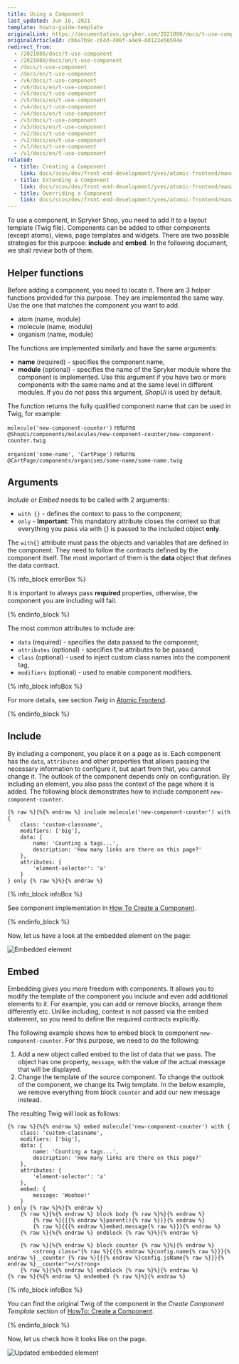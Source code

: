 ```yaml
---
title: Using a Component
last_updated: Jun 16, 2021
template: howto-guide-template
originalLink: https://documentation.spryker.com/2021080/docs/t-use-component
originalArticleId: cb6a7b9c-c64d-480f-a4e9-0d122e56594e
redirect_from:
  - /2021080/docs/t-use-component
  - /2021080/docs/en/t-use-component
  - /docs/t-use-component
  - /docs/en/t-use-component
  - /v6/docs/t-use-component
  - /v6/docs/en/t-use-component
  - /v5/docs/t-use-component
  - /v5/docs/en/t-use-component
  - /v4/docs/t-use-component
  - /v4/docs/en/t-use-component
  - /v3/docs/t-use-component
  - /v3/docs/en/t-use-component
  - /v2/docs/t-use-component
  - /v2/docs/en/t-use-component
  - /v1/docs/t-use-component
  - /v1/docs/en/t-use-component
related:
  - title: Creating a Component
    link: docs/scos/dev/front-end-development/yves/atomic-frontend/managing-the-components/creating-a-component.html
  - title: Extending a Component
    link: docs/scos/dev/front-end-development/yves/atomic-frontend/managing-the-components/extending-a-component.html
  - title: Overriding a Component
    link: docs/scos/dev/front-end-development/yves/atomic-frontend/managing-the-components/overriding-a-component.html
---
```


To use a component, in Spryker Shop, you need to add it to a layout template (Twig file). Components can be added to other components (except atoms), views, page templates and widgets. There are two possible strategies for this purpose: **include** and **embed**. In the following document, we shall review both of them.

## Helper functions

Before adding a component, you need to locate it. There are 3 helper functions provided for this purpose. They are implemented the same way. Use the one that matches the component you want to add.

* atom (name, module)
* molecule (name, module)
* organism (name, module)

The functions are implemented similarly and have the same arguments:

* **name** (required) - specifies the component name,
* **module** (optional) - specifies the name of the Spryker module where the component is implemented. Use this argument if you have two or more components with the same name and at the same level in different modules. If you do not pass this argument, _ShopUi_ is used by default.

The function returns the fully qualified component name that can be used in Twig, for example:

`molecule('new-component-counter')` returns
`@ShopUi/components/molecules/new-component-counter/new-component-counter.twig`

`organism('some-name', 'CartPage')` returns
`@CartPage/components/organisms/some-name/some-name.twig`

## Arguments

_Include_ or _Embed_ needs to be called with 2 arguments:

* `with {}` - defines the context to pass to the component;
* `only` - **Important**: This mandatory attribute closes the context so that everything you pass via with {} is passed to the included object **only**.

The `with{}` attribute must pass the objects and variables that are defined in the component. They need to follow the contracts defined by the component itself. The most important of them is the **data** object that defines the data contract.

{% info_block errorBox %}

It is important to always pass **required** properties, otherwise, the component you are including will fail.

{% endinfo_block %}

The most common attributes to include are:

* `data` (required) - specifies the data passed to the component;
* `attributes` (optional) - specifies the attributes to be passed;
* `class` (optional) - used to inject custom class names into the component tag,
* `modifiers` (optional) - used to enable component modifiers.

{% info_block infoBox %}

For more details, see section _Twig_ in [Atomic Frontend](/docs/scos/dev/front-end-development/yves/atomic-frontend/atomic-front-end-general-overview.html#twig).

{% endinfo_block %}

## Include

By including a component, you place it on a page as is. Each component has the `data`, `attributes` and other properties that allows passing the necessary information to configure it, but apart from that, you cannot change it. The outlook of the component depends only on configuration. By including an element, you also pass the context of the page where it is added.
The following block demonstrates how to include component `new-component-counter`.

```twig
{% raw %}{%{% endraw %} include molecule('new-component-counter') with {
    class: 'custom-classname',
    modifiers: ['big'],
    data: {
        name: 'Counting a tags...',
        description: 'How many links are there on this page?'
    },
    attributes: {
        'element-selector': 'a'
    }
} only {% raw %}%}{% endraw %}
```

{% info_block infoBox %}

See component implementation in [How To Create a Component](/docs/scos/dev/front-end-development/yves/atomic-frontend/managing-the-components/creating-a-component.html).

{% endinfo_block %}

Now, let us have a look at the embedded element on the page:

![Embedded element](https://spryker.s3.eu-central-1.amazonaws.com/docs/Tutorials/Introduction/Customize+Frontend/embedded-element.png) 

## Embed

Embedding gives you more freedom with components. It allows you to modify the template of the component you include and even add additional elements to it. For example, you can add or remove blocks, arrange them differently etc. Unlike including, context is not passed via the embed statement, so you need to define the required contracts explicitly.

The following example shows how to embed  block to component `new-component-counter`. For this purpose, we need to do the following:

1. Add a new object called embed to the list of data that we pass. The object has one property, `message`, with the value of the actual message that will be displayed.
2. Change the template of the source component. To change the outlook of the component, we change its Twig template. In the below example, we remove everything from block `counter` and add our new message instead.

The resulting Twig will look as follows:

```twig
{% raw %}{%{% endraw %} embed molecule('new-component-counter') with {
    class: 'custom-classname',
    modifiers: ['big'],
    data: {
        name: 'Counting a tags...',
        description: 'How many links are there on this page?'
    },
    attributes: {
        'element-selector': 'a'
    },
    embed: {
        message: 'Woohoo!'
    }
} only {% raw %}%}{% endraw %}
    {% raw %}{%{% endraw %} block body {% raw %}%}{% endraw %}
        {% raw %}{{{% endraw %}parent(){% raw %}}}{% endraw %}
        {% raw %}{{{% endraw %}embed.message{% raw %}}}{% endraw %}
    {% raw %}{%{% endraw %} endblock {% raw %}%}{% endraw %}

    {% raw %}{%{% endraw %} block counter {% raw %}%}{% endraw %}
        <strong class="{% raw %}{{{% endraw %}config.name{% raw %}}}{% endraw %}__counter {% raw %}{{{% endraw %}config.jsName{% raw %}}}{% endraw %}__counter"></strong>
    {% raw %}{%{% endraw %} endblock {% raw %}%}{% endraw %}
{% raw %}{%{% endraw %} endembed {% raw %}%}{% endraw %}
```

{% info_block infoBox %}

You can find the original Twig of the component in the _Create Component Template_ section of [HowTo: Create a Component](/docs/scos/dev/front-end-development/yves/atomic-frontend/managing-the-components/creating-a-component.html).

{% endinfo_block %}

Now, let us check how it looks like on the page.

![Updated embedded element](https://spryker.s3.eu-central-1.amazonaws.com/docs/Tutorials/Introduction/Customize+Frontend/updated-embedded-element.png) 
